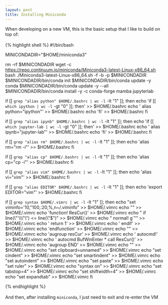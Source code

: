 ```yaml
---
layout: post
title: Installing Miniconda
---
```


When developing on a new VM, this is the basic setup that I like to build on top of:
<br><br>
{% highlight shell %}
#!/bin/bash

MINICONDADIR="$HOME/miniconda3"

rm -rf $MINICONDADIR
wget -c https://repo.continuum.io/miniconda/Miniconda3-latest-Linux-x86_64.sh
bash ./Miniconda3-latest-Linux-x86_64.sh -f -b -p $MINICONDADIR
$MINICONDADIR/bin/conda init
$MINICONDADIR/bin/conda update -y conda
$MINICONDADIR/bin/conda update -y --all
$MINICONDADIR/bin/conda install -y -c conda-forge mamba jupyterlab

if [[ `grep "alias python" $HOME/.bashrc | wc -l` -lt "1" ]]; then
    echo 'if [[ `which ipython | wc -l` -gt "0" ]]; then' >> $HOME/.bashrc
    echo '    alias python="ipython"' >> $HOME/.bashrc
    echo 'fi' >> $HOME/.bashrc
fi

if [[ `grep "alias ipynb" $HOME/.bashrc | wc -l` -lt "1" ]]; then
    echo 'if [[ `which jupyter-lab | wc -l` -gt "0" ]]; then' >> $HOME/.bashrc
    echo '    alias ipynb="jupyter-lab"' >> $HOME/.bashrc
    echo 'fi' >> $HOME/.bashrc
fi

if [[ `grep "alias rm" $HOME/.bashrc | wc -l` -lt "1" ]]; then
    echo 'alias rm="rm -i"' >> $HOME/.bashrc
fi

if [[ `grep "alias cp" $HOME/.bashrc | wc -l` -lt "1" ]]; then
    echo 'alias cp="cp -i"' >> $HOME/.bashrc
fi

if [[ `grep "alias vim" $HOME/.bashrc | wc -l` -lt "1" ]]; then
    echo 'alias vi="vim"' >> $HOME/.bashrc
fi

if [[ `grep "alias EDITOR" $HOME/.bashrc | wc -l` -lt "1" ]]; then
    echo 'export EDITOR="vim"' >> $HOME/.bashrc
fi

if [[ `grep syntax $HOME/.vimrc | wc -l` -lt "1" ]]; then
    echo "set viminfo=\'10,\"100,:20,%,n~/.viminfo" >> $HOME/.vimrc
    echo "" >> $HOME/.vimrc
    echo 'function! ResCur()' >> $HOME/.vimrc
    echo "    if line(\"'\\\"\") <= line(\"$\")" >> $HOME/.vimrc
    echo "        normal! g\`\"" >> $HOME/.vimrc
    echo '        return 1' >> $HOME/.vimrc
    echo '    endif' >> $HOME/.vimrc
    echo 'endfunction' >> $HOME/.vimrc
    echo "" >> $HOME/.vimrc
    echo 'augroup resCur' >> $HOME/.vimrc
    echo '    autocmd!' >> $HOME/.vimrc
    echo '    autocmd BufWinEnter * call ResCur()' >> $HOME/.vimrc
    echo 'augroup END' >> $HOME/.vimrc
    echo "" >> $HOME/.vimrc
    echo "set clipboard=unnamed" >> $HOME/.vimrc
    echo "set cindent" >> $HOME/.vimrc
    echo "set smartindent" >> $HOME/.vimrc
    echo "set autoindent" >> $HOME/.vimrc
    echo "set paste" >> $HOME/.vimrc
    echo "set ruler" >> $HOME/.vimrc
    echo "syntax on" >> $HOME/.vimrc
    echo "set tabstop=4" >> $HOME/.vimrc
    echo "set shiftwidth=4" >> $HOME/.vimrc
    echo "set expandtab" >> $HOME/.vimrc
fi

{% endhighlight %}
<br><br>
And then, after installing `miniconda`, I just need to exit and re-enter the VM
<br><br>
